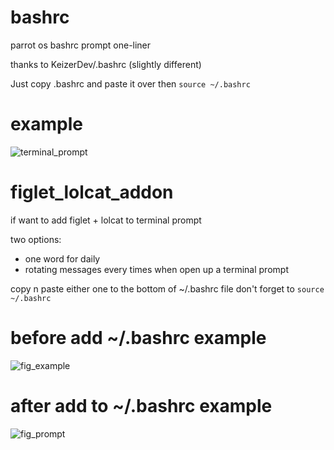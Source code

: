 # bashrc
parrot os bashrc prompt one-liner

thanks to KeizerDev/.bashrc (slightly different)

Just copy .bashrc and paste it over then `source ~/.bashrc`

# example
![terminal_prompt](https://github.com/user-attachments/assets/910a74a6-dffa-457a-9242-d7bd8fcd66f5)


# figlet_lolcat_addon

if want to add figlet + lolcat to terminal prompt

two options: 
 - one word for daily
 -  rotating messages every times when open up a terminal prompt 

copy n paste either one to the bottom of ~/.bashrc file 
don't forget to `source ~/.bashrc`

# before add ~/.bashrc example
![fig_example](https://github.com/user-attachments/assets/95880238-2976-499d-9400-880f1e5bd167)

# after add to ~/.bashrc example
![fig_prompt](https://github.com/user-attachments/assets/ef587561-f3ca-4fab-8279-8f833cebb4c0)
